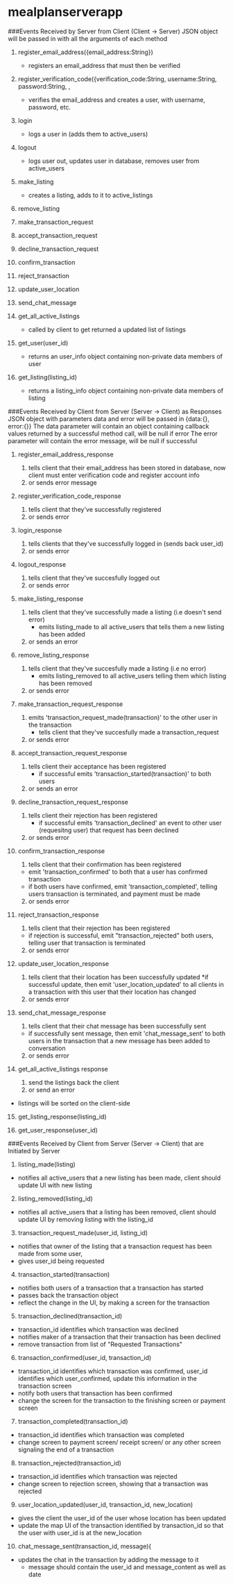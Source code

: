 # mealplanserverapp

###Events Received by Server from Client (Client -> Server)
JSON object will be passed in with all the arguments of each method

1. register_email_address({email_address:String})
    * registers an email_address that must then be verified
2. register_verification_code({verification_code:String, username:String, password:String,    , 
    * verifies the email_address and creates a user, with username, password, etc.
3. login
    * logs a user in (adds them to active_users)
4. logout
    * logs user out, updates user in database, removes user from active_users
5. make_listing
    * creates a listing, adds to it to active_listings
6. remove_listing

7. make_transaction_request
8. accept_transaction_request
9. decline_transaction_request
10. confirm_transaction
11. reject_transaction

12. update_user_location
13. send_chat_message

14. get_all_active_listings
    * called by client to get returned a updated list of listings
15. get_user(user_id)
    * returns an user_info object containing non-private data members of user
16. get_listing(listing_id)
    * returns a listing_info object containing non-private data members of listing


###Events Received by Client from Server (Server -> Client) as Responses
JSON object with parameters data and error will be passed in {data:{}, error:{}}
The data parameter will contain an object containing callback values returned by a successful method call, will be null if error
The error parameter will contain the error message, will be null if successful

1. register_email_address_response
    1. tells client that their email_address has been stored in database, now client must enter verification code and register account info
    2. or sends error message

2. register_verification_code_response
    1. tells client that they've successfully registered
    2. or sends error

3. login_response
    1. tells clients that they've successfully logged in (sends back user_id)
    2. or sends error

4. logout_response
    1. tells client that they've succesfully logged out
    2. or sends error

5. make_listing_response
    1. tells client that they've successfully made a listing (i.e doesn't send error)
        * emits listing_made to all active_users that tells them a new listing has been added
    2. or sends an error
6. remove_listing_response
    1. tells client that they've succesfully made a listing (i.e no error)
        * emits listing_removed to all active_users telling them which listing has been removed
    2. or sends error
7. make_transaction_request_response
    1. emits 'transaction_request_made(transaction)' to the other user in the transaction
        * tells client that they've succesfully made a transaction_request
    2. or sends error

8. accept_transaction_request_response
    1. tells client their acceptance has been registered
        * if successful emits 'transaction_started(transaction)' to both users
    2. or sends an error

9. decline_transaction_request_response
    1. tells client their rejection has been registered
        * if successful emits 'transaction_declined' an event to other user (requesitng user) that request has been declined
    2. or sends error

10. confirm_transaction_response
    1. tells client that their confirmation has been registered
      * emit 'transaction_confirmed' to both that a user has confirmed transaction
      * if both users have confirmed, emit 'transaction_completed', telling users transaction is terminated, and payment must be made
    2. or sends error

11. reject_transaction_response
    1. tells client that their rejection has been registered
      * if rejection is successful, emit "transaction_rejected" both users, telling user that transaction is terminated
    2. or sends error

12. update_user_location_response
    1. tells client that their location has been successfully updated
      *if successful update, then emit 'user_location_updated' to all clients in a transaction with this user that their location has changed
    2. or sends error

13. send_chat_message_response
    1. tells client that their chat message has been successfully sent
      * if successfully sent message, then emit 'chat_message_sent' to both users in the transaction that a new message has been added to conversation
    2. or sends error

14. get_all_active_listings response
    1. send the listings back the client
    2. or send an error
  * listings will be sorted on the client-side
  
15. get_listing_response(listing_id)

16. get_user_response(user_id)

###Events Received by Client from Server (Server -> Client) that are Initiated by Server
1. listing_made(listing)
  * notifies all active_users that a new listing has been made, client should update UI with new listing

2. listing_removed(listing_id)
  * notifies all active_users that a listing has been removed, client should update UI by removing listing with the listing_id

3. transaction_request_made(user_id, listing_id)
  * notifies that owner of the listing that a transaction request has been made from some user, 
  * gives user_id being requested

4. transaction_started(transaction)
  * notifies both users of a transaction that a transaction has started
  * passes back the transaction object
  * reflect the change in the UI, by making a screen for the transaction

5. transaction_declined(transaction_id)
  * transaction_id identifies which transaction was declined
  * notifies maker of a transaction that their transaction has been declined 
  * remove transaction from list of "Requested Transactions"
  
6. transaction_confirmed(user_id, transaction_id)
  * transaction_id identifies which transaction was confirmed, user_id identifies which user_confirmed, update this information in the transaction screen
  * notify both users that transaction has been confirmed
  * change the screen for the transaction to the finishing screen or payment screen 
  
7. transaction_completed(transaction_id)
  * transaction_id identifies which transaction was completed
  * change screen to payment screen/ receipt screen/ or any other screen signaling the end of a transaction
  
8. transaction_rejected(transaction_id)
  * transaction_id identifies which transaction was rejected
  * change screen to rejection screen, showing that a transaction was rejected
  
9. user_location_updated(user_id, transaction_id, new_location)
  * gives the client the user_id of the user whose location has been updated
  * update the map UI of the transaction identified by transaction_id so that the user with user_id is at the new_location

10. chat_message_sent(transaction_id, message){
  * updates the chat in the transaction by adding the message to it
    * message should contain the user_id and message_content as well as date




